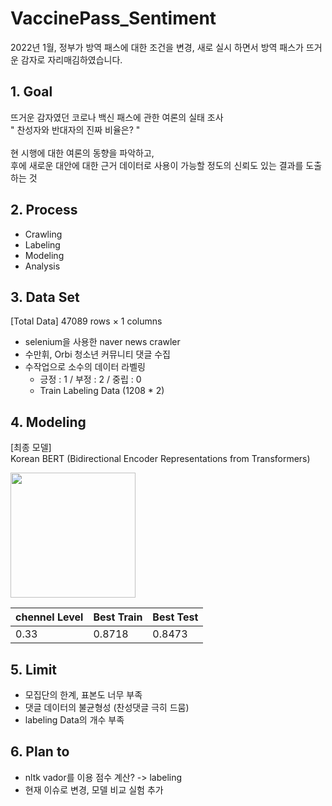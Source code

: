 # VaccinePass_Sentiment
2022년 1월, 정부가 방역 패스에 대한 조건을 변경, 새로 실시 하면서 방역 패스가 뜨거운 감자로 자리매김하였습니다.
## 1. Goal
뜨거운 감자였던 코로나 백신 패스에 관한 여론의 실태 조사 </br>
" 찬성자와 반대자의 진짜 비율은? " </br> </br>
현 시행에 대한 여론의 동향을 파악하고, </br>
후에 새로운 대안에 대한 근거 데이터로 사용이 가능할 정도의 신뢰도 있는 결과를 도출하는 것 </br>
## 2. Process
- Crawling
- Labeling
- Modeling
- Analysis

## 3. Data Set
[Total Data] 47089 rows × 1 columns 
- selenium을 사용한 naver news crawler
- 수만휘, Orbi 청소년 커뮤니티 댓글 수집
- 수작업으로 소수의 데이터 라벨링
    - 긍정 : 1 / 부정 : 2 / 중립 : 0 
    - Train Labeling Data (1208 * 2)

## 4. Modeling

[최종 모델] </br>
Korean BERT (Bidirectional Encoder Representations from Transformers)

<img src="https://user-images.githubusercontent.com/50479962/175188662-8d5cf8c0-32d3-4512-bb26-2b9c221aa87c.png" width="200" height="200"/>


|chennel Level|Best Train|Best Test|
|---|---|---|
|0.33|0.8718|0.8473|

## 5. Limit 
- 모집단의 한계, 표본도 너무 부족
- 댓글 데이터의 불균형성 (찬성댓글 극히 드뭄)
- labeling Data의 개수 부족

## 6. Plan to
- nltk vador를 이용 점수 계산? -> labeling
- 현재 이슈로 변경, 모델 비교 실험 추가

